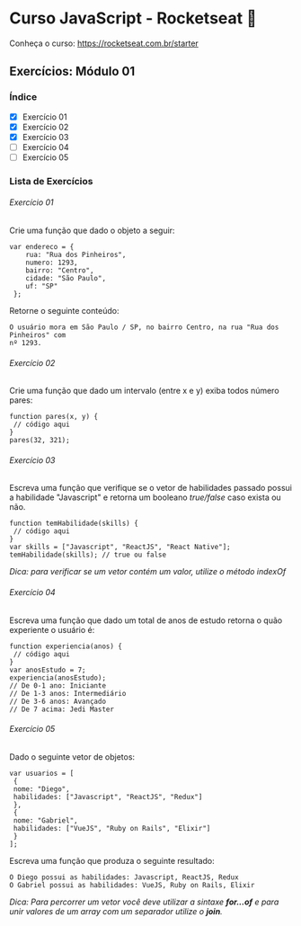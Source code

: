# Curso JavaScript - Rocketseat :rocket:

Conheça o curso: https://rocketseat.com.br/starter

## Exercícios: Módulo 01

### Índice
- [X] Exercício 01
- [X] Exercício 02
- [X] Exercício 03
- [ ] Exercício 04
- [ ] Exercício 05

### Lista de Exercícios
###### Exercício 01
Crie uma função que dado o objeto a seguir:

```
var endereco = {
    rua: "Rua dos Pinheiros",
    numero: 1293,
    bairro: "Centro",
    cidade: "São Paulo",
    uf: "SP"
 };
```
Retorne o seguinte conteúdo:
```
O usuário mora em São Paulo / SP, no bairro Centro, na rua "Rua dos Pinheiros" com
nº 1293.
```
###### Exercício 02
Crie uma função que dado um intervalo (entre x e y) exiba todos número pares:

```
function pares(x, y) {
 // código aqui
}
pares(32, 321);
```
###### Exercício 03
Escreva uma função que verifique se o vetor de habilidades passado possui a habilidade "Javascript"
e retorna um booleano *true/false* caso exista ou não.

```
function temHabilidade(skills) {
 // código aqui
}
var skills = ["Javascript", "ReactJS", "React Native"];
temHabilidade(skills); // true ou false
```
*Dica: para verificar se um vetor contém um valor, utilize o método indexOf*

###### Exercício 04
Escreva uma função que dado um total de anos de estudo retorna o quão experiente o usuário é:

```
function experiencia(anos) {
 // código aqui
}
var anosEstudo = 7;
experiencia(anosEstudo);
// De 0-1 ano: Iniciante
// De 1-3 anos: Intermediário
// De 3-6 anos: Avançado
// De 7 acima: Jedi Master
```
###### Exercício 05
Dado o seguinte vetor de objetos:

```
var usuarios = [
 {
 nome: "Diego",
 habilidades: ["Javascript", "ReactJS", "Redux"]
 },
 {
 nome: "Gabriel",
 habilidades: ["VueJS", "Ruby on Rails", "Elixir"]
 }
];
```
Escreva uma função que produza o seguinte resultado:

```
O Diego possui as habilidades: Javascript, ReactJS, Redux
O Gabriel possui as habilidades: VueJS, Ruby on Rails, Elixir
```
*Dica: Para percorrer um vetor você deve utilizar a sintaxe **for...of** e para unir valores de um array
com um separador utilize o **join**.*
